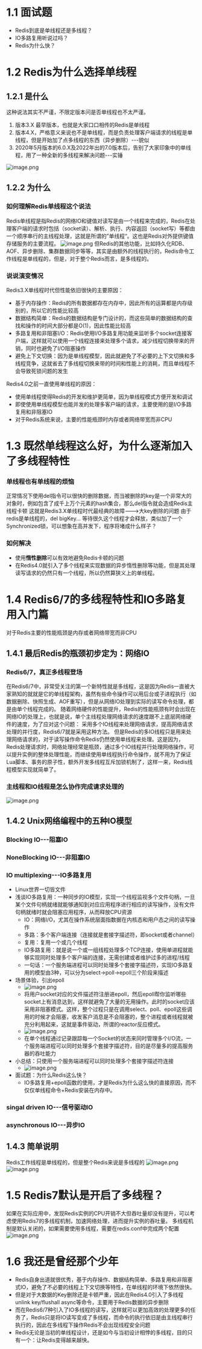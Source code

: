 # 1.1 面试题
- Redis到底是单线程还是多线程？
- IO多路复用听说过吗？
- Redis为什么快？
# 1.2 Redis为什么选择单线程
## 1.2.1 是什么
这种说法其实不严谨，不限定版本问是否单线程也不太严谨。

1. 版本3.X 最早版本，也就是大家口口相传的Redis是单线程
2. 版本4.X，严格意义来说也不是单线程，而是负责处理客户端请求的线程是单线程，但是开始加了点多线程的东西（异步删除）---貌似
3. 2020年5月版本的6.0.X及2022年出的7.0版本后，告别了大家印象中的单线程，用了一种全新的多线程来解决问题---实锤

![image.png](https://cdn.nlark.com/yuque/0/2023/png/35653686/1681990040987-53be41d7-3075-4184-ba40-199b2fc7a9b1.png#averageHue=%23f9f6f4&clientId=ufcf1a06b-4c10-4&from=paste&height=548&id=uf2d1793d&originHeight=548&originWidth=1328&originalType=binary&ratio=1&rotation=0&showTitle=false&size=276454&status=done&style=none&taskId=ucf1e34a8-94df-46ad-9aa9-7acec2710e1&title=&width=1328)
## 1.2.2 为什么
### 如何理解Redis单线程这个说法
Redis单线程是指Redis的网络IO和键值对读写是由一个线程来完成的，Redis在处理客户端的请求时包括（socket读）、解析、执行、内容返回（socket写）等都由一个顺序串行的主线程处理，这就是所谓的”单线程“。这也是Redis对外提供键值存储服务的主要流程。
![image.png](https://cdn.nlark.com/yuque/0/2023/png/35653686/1681990387534-53ab5d8c-d26f-46bc-83a5-812e35f6e777.png#averageHue=%23f8f2ef&clientId=ufcf1a06b-4c10-4&from=paste&height=416&id=uaf91cebf&originHeight=416&originWidth=1190&originalType=binary&ratio=1&rotation=0&showTitle=false&size=142804&status=done&style=none&taskId=u90f010a5-28f9-4245-b9c0-18c67d7b724&title=&width=1190)
但Redis的其他功能，比如持久化RDB、AOF、异步删除、集群数据同步等等，其实是由额外的线程执行的，Redis命令工作线程是单线程的，但是，对于整个Redis而言，是多线程的。
### 说说演变情况
Redis3.X单线程时代但性能依旧很快的主要原因：

- 基于内存操作：Redis的所有数据都存在内存中，因此所有的运算都是内存级别的，所以它的性能比较高
- 数据结构简单：Redis的数据结构是专门设计的，而这些简单的数据结构的查找和操作的时间大部分都是O(1)，因此性能比较高
- 多路复用和非阻塞I/O：Redis使用I/O多路复用功能来监听多个socket连接客户端，这样就可以使用一个线程连接来处理多个请求，减少线程切换带来的开销，同时也避免了I/O阻塞操作
- 避免上下文切换：因为是单线程模型，因此就避免了不必要的上下文切换和多线程竞争，这就省去了多线程切换来带的时间和性能上的消耗，而且单线程不会导致死锁问题的发生

Redis4.0之前一直使用单线程的原因：

- 使用单线程使得Redis的开发和维护更简单，因为单线程模式方便开发和调试
- 即使使用单线程模型也能并发的处理多客户端的请求，主要使用的是I/O多路复用和非阻塞IO
- 对于Redis系统来说，主要的性能瓶颈时内存或者网络带宽而非CPU
# 1.3 既然单线程这么好，为什么逐渐加入了多线程特性
### 单线程也有单线程的烦恼
正常情况下使用del指令可以很快的删除数据，而当被删除的key是一个非常大的对象时，例如包含了成千上万个元素的hash集合，那么del指令就会造成Redis主线程卡顿
这就是Redis3.X单线程时代最经典的故障--->大key删除的问题
由于redis是单线程的，del bigKey...
等待很久这个线程才会释放，类似加了一个Synchronized锁，可以想象在高并发下，程序将堵成什么样子？
### 如何解决

- 使用**惰性删除**可以有效地避免Redis卡顿的问题
- 在Redis4.0就引入了多个线程来实现数据的异步惰性删除等功能，但是其处理读写请求的仍然只有一个线程，所以仍然算狭义上的单线程。
# 1.4 Redis6/7的多线程特性和IO多路复用入门篇
对于Redis主要的性能瓶颈是内存或者网络带宽而非CPU
## 1.4.1 最后Redis的瓶颈初步定为：网络IO
### Redis6/7，真正多线程登场
在Redis6/7中，非常受关注的第一个新特性就是多线程，这是因为Redis一直被大家熟知的就就是它的单线程架构，虽然有些命令操作可以用后台或子进程执行（如数据删除、快照生成、AOF重写），但是从网络IO处理到实际的读写命令处理，都是由单个线程完成的。
随着网络硬件的性能提升，Redis的性能瓶颈有时会出现在网络IO的处理上，也就是说，单个主线程处理网络请求的速度跟不上底层网络硬件的速度，为了应对这个问题：
采用多个IO线程来处理网络请求，提高网络请求处理的并行度，Redis6/7就是采用这种方法。
但是Redis的多IO线程只是用来处理网络请求的，对于读写操作命令Redis仍然使用单线程来处理。这是因为，Redis处理请求时，网络处理经常是瓶颈，通过多个IO线程并行处理网络操作，可以提升实例的整体处理性能，而继续使用单线程执行命令操作，就不用为了保证Lua脚本、事务的原子性，额外开发多线程互斥加锁机制了，这样一来，Redis线程模型实现就简单了。
### 主线程和IO线程是怎么协作完成请求处理的
![image.png](https://cdn.nlark.com/yuque/0/2023/png/35653686/1682043380595-4760ae62-4b80-4843-a0bc-c286d2395508.png#averageHue=%23efefef&clientId=u1c3e450b-3645-4&from=paste&height=676&id=uffeae0bf&originHeight=676&originWidth=1110&originalType=binary&ratio=1&rotation=0&showTitle=false&size=369423&status=done&style=none&taskId=ued951839-ad4c-4813-93a1-b6f54164872&title=&width=1110)
## 1.4.2 Unix网络编程中的五种IO模型
### Blocking IO---阻塞IO
### NoneBlocking IO---非阻塞IO
### IO multiplexing---IO多路复用

- Linux世界一切皆文件
- 浅谈IO多路复用：一种同步的IO模型，实现一个线程监视多个文件句柄，一旦某个文件句柄就绪就能够通知到对应应用程序进行相应的读写操作，没有文件句柄就绪时就会阻塞应用程序，从而释放CPU资源
   - IO：网络I/O，尤其在操作系统层面指数据在内核态和用户态之间的读写操作
   - 多路：多个客户端连接（连接就是套接字描述符，即socket或者channel）
   - 复用：复用一个或几个线程
   - IO多路复用：就是说一个或一组线程处理多个TCP连接，使用单进程就能够实现同时处理多个客户端的连接，无需创建或者维护过多的进程/线程
   - 一句话：一个服务端进程可以同时处理多个套接字描述符，实现IO多路复用的模型由3种，可以分为select->poll->epoll三个阶段来描述
- 场景体验，引出epoll
   - ![image.png](https://cdn.nlark.com/yuque/0/2023/png/35653686/1682044190848-48c972f7-45e7-460e-82b7-5f4ae96c8313.png#averageHue=%23fafaf9&clientId=u1c3e450b-3645-4&from=paste&height=613&id=u09239153&originHeight=613&originWidth=2060&originalType=binary&ratio=1&rotation=0&showTitle=false&size=660123&status=done&style=none&taskId=u23ab5a87-2943-401b-93fe-791d5126b62&title=&width=2060)
   - 将用户socket对应的文件描述符注册进epoll，然后epoll帮你监听哪些socket上有消息达到，这样就避免了大量的无用操作。此时的socket应该采用非阻塞模式。这样，整个过程只是在调用select、poll、epoll这些调用的时候才会阻塞，收发客户消息是不会阻塞的，整个进程或者线程就被充分利用起来，这就是事件驱动，所谓的reactor反应模式。
   - ![image.png](https://cdn.nlark.com/yuque/0/2023/png/35653686/1682044460266-8d0030d8-3258-44e9-8c85-0ed336ae5f94.png#averageHue=%23f7f7f6&clientId=u1c3e450b-3645-4&from=paste&height=229&id=u15a81897&originHeight=391&originWidth=750&originalType=binary&ratio=1&rotation=0&showTitle=false&size=84923&status=done&style=none&taskId=u090bde96-c57c-4cc9-8205-bbc514f67ed&title=&width=439)
   - 在单个线程通过记录跟踪每一个Socket的状态来同时管理多个I/O流，一个服务端进程可以同时处理多个套接字描述符，目的是尽量多的提高服务器的吞吐能力
- 小总结：只使用一个服务端进程可以同时处理多个套接字描述符连接
   - ![image.png](https://cdn.nlark.com/yuque/0/2023/png/35653686/1682044631669-344cba8f-8e0f-441e-99fe-f5fc9002b10f.png#averageHue=%23f4f0f0&clientId=u1c3e450b-3645-4&from=paste&height=596&id=ufd5de89d&originHeight=596&originWidth=2004&originalType=binary&ratio=1&rotation=0&showTitle=false&size=432258&status=done&style=none&taskId=ubd19aee9-f1c8-465a-9cb8-75dc983a211&title=&width=2004)
- 面试题：为什么Redis这么快？
   - IO多路复用+epoll函数的使用，才是Redis为什么这么快的直接原因，而不仅仅单线程命令+Redis安装在内存中。
### singal driven IO---信号驱动IO
### asynchronous IO---异步IO
## 1.4.3 简单说明
Redis工作线程是单线程的，但是整个Redis来说是多线程的
![image.png](https://cdn.nlark.com/yuque/0/2023/png/35653686/1682044996297-e87c53e8-8704-411b-aa66-b9c564bd9ad7.png#averageHue=%23f7f4f2&clientId=u1c3e450b-3645-4&from=paste&height=831&id=u043bbd93&originHeight=831&originWidth=2017&originalType=binary&ratio=1&rotation=0&showTitle=false&size=648034&status=done&style=none&taskId=u6eaad1ec-5697-41f2-9e2e-41b845510ae&title=&width=2017)
![image.png](https://cdn.nlark.com/yuque/0/2023/png/35653686/1682045052689-82b7b6f6-09d9-4513-8915-34729c58bbdf.png#averageHue=%23f7ede8&clientId=u1c3e450b-3645-4&from=paste&height=825&id=u9644309a&originHeight=825&originWidth=1754&originalType=binary&ratio=1&rotation=0&showTitle=false&size=374592&status=done&style=none&taskId=uccb97918-9342-4bea-bdb3-d36ff8d1ddf&title=&width=1754)
# 1.5 Redis7默认是开启了多线程？
如果在实际应用中，发现Redis实例的CPU开销不大但吞吐量却没有提升，可以考虑使用Redis7的多线程机制，加速网络处理，进而提升实例的吞吐量。
多线程机制是默认关闭的，如果需要使用多线程，需要在redis.conf中完成两个配置
![image.png](https://cdn.nlark.com/yuque/0/2023/png/35653686/1682045359224-228207ba-73b5-4f63-a864-51cc6a9e79cb.png#averageHue=%23efe7c2&clientId=u1c3e450b-3645-4&from=paste&height=470&id=u02ed220e&originHeight=470&originWidth=1580&originalType=binary&ratio=1&rotation=0&showTitle=false&size=570356&status=done&style=none&taskId=u3ade1eb3-d88b-4484-a3e6-695e23f2b93&title=&width=1580)
# 1.6 我还是曾经那个少年

- Redis自身出道就很优秀，基于内存操作、数据结构简单、多路复用和非阻塞式IO，避免了不必要的线程上下文切换等特性，在单线程的环境下依然很快。
- 但是对于大数据的Key删除还是卡顿严重，因此在Redis4.0引入了多线程unlink key/flushall async等命令，主要用于Redis数据的异步删除
- 而在Redis6/7种引入了IO多线程的读写，这样就可以更加高效的处理更多的任务了，Redis只是将IO读写变成了多线程，而命令的执行依旧是由主线程串行执行的，因此在多线程下操作Redis不会出现线程安全问题
- Redis无论是当初的单线程设计，还是如今与当初设计相悖的多线程，目的只有一个：让Redis变得越来越快。
